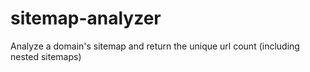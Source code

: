 # sitemap-analyzer
Analyze a domain's sitemap and return the unique url count (including nested sitemaps)
